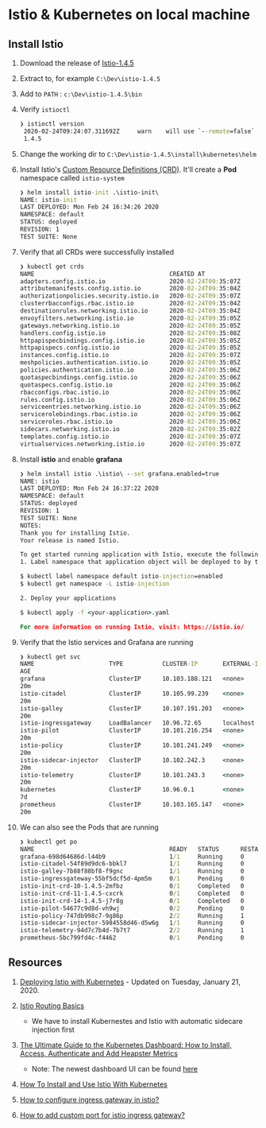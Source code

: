 # Istio & Kubernetes on local machine

## Install Istio

1. Download the release of [Istio-1.4.5](https://github.com/istio/istio/releases/download/1.4.5/istio-1.4.5-win.zip)
2. Extract to, for example `C:\Dev\istio-1.4.5`
3. Add to `PATH` : `c:\Dev\istio-1.4.5\bin`
4. Verify `istioctl`

   ```cmd
   ❯ istioctl version
    2020-02-24T09:24:07.311692Z     warn    will use `--remote=false` to retrieve version info due to `no Istio pods in namespace "istio-system"`
    1.4.5
   ```

5. Change the working dir to `C:\Dev\istio-1.4.5\install\kubernetes\helm`
6. Install Istio's [Custom Resource Definitions (CRD)](https://kubernetes.io/docs/concepts/extend-kubernetes/api-extension/custom-resources/#customresourcedefinitions). It'll create a **Pod** namespace called `istio-system`

    ```cmd
    ❯ helm install istio-init .\istio-init\
    NAME: istio-init
    LAST DEPLOYED: Mon Feb 24 16:34:26 2020
    NAMESPACE: default
    STATUS: deployed
    REVISION: 1
    TEST SUITE: None
    ```

7. Verify that all CRDs were successfully installed

    ```cmd
    ❯ kubectl get crds
    NAME                                      CREATED AT
    adapters.config.istio.io                  2020-02-24T09:35:07Z
    attributemanifests.config.istio.io        2020-02-24T09:35:04Z
    authorizationpolicies.security.istio.io   2020-02-24T09:35:07Z
    clusterrbacconfigs.rbac.istio.io          2020-02-24T09:35:04Z
    destinationrules.networking.istio.io      2020-02-24T09:35:04Z
    envoyfilters.networking.istio.io          2020-02-24T09:35:05Z
    gateways.networking.istio.io              2020-02-24T09:35:05Z
    handlers.config.istio.io                  2020-02-24T09:35:08Z
    httpapispecbindings.config.istio.io       2020-02-24T09:35:05Z
    httpapispecs.config.istio.io              2020-02-24T09:35:05Z
    instances.config.istio.io                 2020-02-24T09:35:07Z
    meshpolicies.authentication.istio.io      2020-02-24T09:35:05Z
    policies.authentication.istio.io          2020-02-24T09:35:06Z
    quotaspecbindings.config.istio.io         2020-02-24T09:35:06Z
    quotaspecs.config.istio.io                2020-02-24T09:35:06Z
    rbacconfigs.rbac.istio.io                 2020-02-24T09:35:06Z
    rules.config.istio.io                     2020-02-24T09:35:06Z
    serviceentries.networking.istio.io        2020-02-24T09:35:06Z
    servicerolebindings.rbac.istio.io         2020-02-24T09:35:06Z
    serviceroles.rbac.istio.io                2020-02-24T09:35:06Z
    sidecars.networking.istio.io              2020-02-24T09:35:02Z
    templates.config.istio.io                 2020-02-24T09:35:07Z
    virtualservices.networking.istio.io       2020-02-24T09:35:07Z
    ```

8. Install **istio** and enable **grafana**

    ```cmd
    ❯ helm install istio .\istio\ --set grafana.enabled=true
    NAME: istio
    LAST DEPLOYED: Mon Feb 24 16:37:22 2020
    NAMESPACE: default
    STATUS: deployed
    REVISION: 1
    TEST SUITE: None
    NOTES:
    Thank you for installing Istio.
    Your release is named Istio.

    To get started running application with Istio, execute the following steps:
    1. Label namespace that application object will be deployed to by the following command (take default namespace as an example)

    $ kubectl label namespace default istio-injection=enabled
    $ kubectl get namespace -L istio-injection

    2. Deploy your applications

    $ kubectl apply -f <your-application>.yaml

    For more information on running Istio, visit: https://istio.io/
    ```

9. Verify that the Istio services and Grafana are running

    ```cmd
    ❯ kubectl get svc
    NAME                     TYPE           CLUSTER-IP       EXTERNAL-IP   PORT(S)
    AGE
    grafana                  ClusterIP      10.103.188.121   <none>        3000/TCP
    20m
    istio-citadel            ClusterIP      10.105.99.239    <none>        8060/TCP,15014/TCP
    20m
    istio-galley             ClusterIP      10.107.191.203   <none>        443/TCP,15014/TCP,9901/TCP
    20m
    istio-ingressgateway     LoadBalancer   10.96.72.65      localhost     15020:31177/TCP,80:31380/TCP,443:31390/TCP,31400:31400/TCP,15029:30060/TCP,15030:32409/TCP,15031:30538/TCP,15032:32128/TCP,15443:32372/TCP   20m
    istio-pilot              ClusterIP      10.101.216.254   <none>        15010/TCP,15011/TCP,8080/TCP,15014/TCP
    20m
    istio-policy             ClusterIP      10.101.241.249   <none>        9091/TCP,15004/TCP,15014/TCP
    20m
    istio-sidecar-injector   ClusterIP      10.102.242.3     <none>        443/TCP,15014/TCP
    20m
    istio-telemetry          ClusterIP      10.101.243.3     <none>        9091/TCP,15004/TCP,15014/TCP,42422/TCP
    20m
    kubernetes               ClusterIP      10.96.0.1        <none>        443/TCP
    7d
    prometheus               ClusterIP      10.103.165.147   <none>        9090/TCP
    20m
    ```

10. We can also see the Pods that are running

    ```cmd
    ❯ kubectl get po
    NAME                                      READY   STATUS      RESTARTS   AGE
    grafana-698d64686d-l44b9                  1/1     Running     0          22m
    istio-citadel-54f89d9dc6-bbkl7            1/1     Running     0          22m
    istio-galley-7b88f88bf8-f9gnc             1/1     Running     0          22m
    istio-ingressgateway-55bf5dcf5d-4pm5m     0/1     Pending     0          22m
    istio-init-crd-10-1.4.5-2mfbz             0/1     Completed   0          25m
    istio-init-crd-11-1.4.5-cxcrk             0/1     Completed   0          25m
    istio-init-crd-14-1.4.5-j7r8g             0/1     Completed   0          25m
    istio-pilot-54677c9d8d-vh9wj              0/2     Pending     0          22m
    istio-policy-747db998c7-9g86p             2/2     Running     1          22m
    istio-sidecar-injector-5984558d46-d5w6g   1/1     Running     0          22m
    istio-telemetry-94d7c7b4d-7b7t7           2/2     Running     1          22m
    prometheus-5bc799fd4c-f4462               0/1     Pending     0          22m
    ```

## Resources

1. [Deploying Istio with Kubernetes](https://www.linode.com/docs/kubernetes/how-to-deploy-istio-with-kubernetes/) - Updated on Tuesday, January 21, 2020.

2. [Istio Routing Basics](https://softwareengineeringdaily.com/2018/11/26/istio-routing-basics)
   - We have to install Kubernestes and Istio with automatic sidecare injection first

3. [The Ultimate Guide to the Kubernetes Dashboard: How to Install, Access, Authenticate and Add Heapster Metrics](https://www.replex.io/blog/how-to-install-access-and-add-heapster-metrics-to-the-kubernetes-dashboard)
   - Note: The newest dashboard UI can be found [here](https://kubernetes.io/docs/tasks/access-application-cluster/web-ui-dashboard/)

4. [How To Install and Use Istio With Kubernetes](https://www.digitalocean.com/community/tutorials/how-to-install-and-use-istio-with-kubernetes)

5. [How to configure ingress gateway in istio?](https://stackoverflow.com/questions/56643594/how-to-configure-ingress-gateway-in-istio)

6. [How to add custom port for istio ingress gateway?](https://stackoverflow.com/questions/56661765/how-to-add-custom-port-for-istio-ingress-gateway)